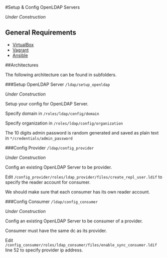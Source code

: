 #Setup & Config OpenLDAP Servers

*Under Construction*

## General Requirements

- [VirtualBox](https://www.virtualbox.org/wiki/Downloads)
- [Vagrant](https://www.vagrantup.com/downloads.html)
- [Ansible](http://docs.ansible.com/ansible/intro_installation.html) 

##Architectures

The following architecture can be found in subfolders.

###Setup OpenLDAP Server `/ldap/setup_openldap`

*Under Construction*

Setup your config for OpenLDAP Server.

Specify domain in `/roles/ldap/config/domain`

Specify organization in `/roles/ldap/config/organization`

The 10 digits admin password is random generated and saved as plain text in `*/credentials/admin_password`

###Config Provider `/ldap/config_provider`

*Under Construction*

Config an existing OpenLDAP Server to be provider.

Edit `/config_provider/roles/ldap_provider/files/create_repl_user.ldif` to specify the reader account for consumer.

We should make sure that each consumer has its own reader account.

###Config Consumer `/ldap/config_consumer`

*Under Construction*

Config an existing OpenLDAP Server to be consumer of a provider.

Consumer must have the same dc as its provider.

Edit `/config_consumer/roles/ldap_consumer/files/enable_sync_consumer.ldif` line 52 to specify provider ip address.
